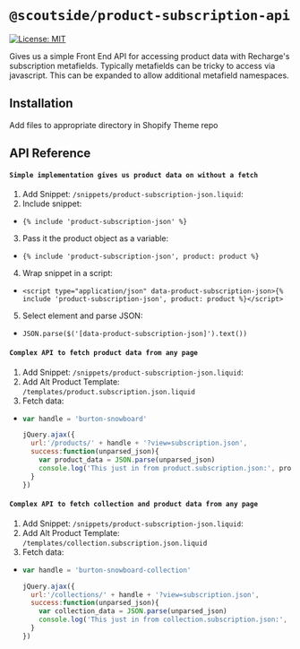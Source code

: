 # `@scoutside/product-subscription-api`

[![License: MIT](https://img.shields.io/badge/License-MIT-green.svg)](LICENSE.md)

Gives us a simple Front End API for accessing product data with Recharge's subscription metafields. Typically metafields can be tricky to access via javascript. This can be expanded to allow additional metafield namespaces.

## Installation

Add files to appropriate directory in Shopify Theme repo

## API Reference

#### `Simple implementation gives us product data on without a fetch`

1. Add Snippet: `/snippets/product-subscription-json.liquid`:
2. Include snippet:
  - `{% include 'product-subscription-json' %}`
3. Pass it the product object as a variable:
  - `{% include 'product-subscription-json', product: product %}`
4. Wrap snippet in a script:
  - `<script type="application/json" data-product-subscription-json>{% include 'product-subscription-json', product: product %}</script>`
5. Select element and parse JSON:
  -  `JSON.parse($('[data-product-subscription-json]').text())`

#### `Complex API to fetch product data from any page`

1. Add Snippet: `/snippets/product-subscription-json.liquid`:
2. Add Alt Product Template: `/templates/product.subscription.json.liquid`
3. Fetch data:
  - ```javascript
    var handle = 'burton-snowboard'
    
    jQuery.ajax({
      url:'/products/' + handle + '?view=subscription.json',
      success:function(unparsed_json){
        var product_data = JSON.parse(unparsed_json)
        console.log('This just in from product.subscription.json:', product_data)
      }
    })
    ```

#### `Complex API to fetch collection and product data from any page`

1. Add Snippet: `/snippets/product-subscription-json.liquid`:
2. Add Alt Product Template: `/templates/collection.subscription.json.liquid`
3. Fetch data:
  - ```javascript
    var handle = 'burton-snowboard-collection'
    
    jQuery.ajax({
      url:'/collections/' + handle + '?view=subscription.json',
      success:function(unparsed_json){
        var collection_data = JSON.parse(unparsed_json)
        console.log('This just in from collection.subscription.json:', collection_data)
      }
    })
    ```